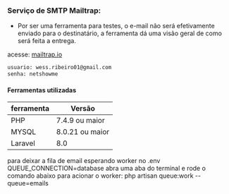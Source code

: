### Serviço de SMTP Mailtrap:
- Por ser uma ferramenta para testes, o e-mail não será efetivamente enviado para o destinatário, a ferramenta dá uma visão geral de como será feita a entrega.

acesse: [mailtrap.io](https://mailtrap.io/)
```sh
usuario: wess.ribeiro01@gmail.com
senha: netshowme
```
#### Ferramentas utilizadas
| ferramenta | Versão |
| ------ | ------ | 
| PHP | 7.4.9 ou maior|
| MYSQL | 8.0.21 ou maior |  |
| Laravel | 8.0 |

para deixar a fila de email esperando worker no .env
QUEUE_CONNECTION=database
abra uma aba do terminal e rode o comando abaixo para acionar o worker:
php artisan queue:work --queue=emails
